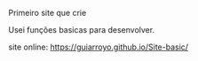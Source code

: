 Primeiro site que crie

Usei funções basicas para desenvolver.

site online: https://guiarroyo.github.io/Site-basic/
